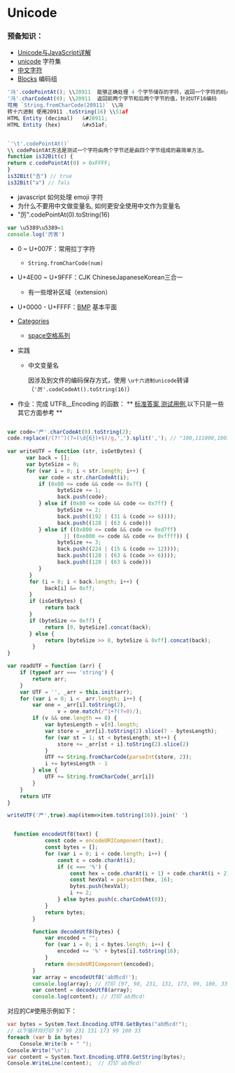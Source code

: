 # Unicode

### 预备知识：
 - [Unicode与JavaScript详解](http://www.ruanyifeng.com/blog/2014/12/unicode.html)
 - [unicode](https://www.fileformat.info/info/unicode/) 字符集
 - [中文字符](https://www.fileformat.info/info/unicode/block/cjk_unified_ideographs/index.htm)
 - [Blocks](https://www.fileformat.info/info/unicode/block/index.htm) 编码组


```javascript
'冯'.codePointAt(); \\20911  能够正确处理 4 个字节储存的字符，返回一个字符的码点,用for...of循环，因为它会正确识别 32 位的 UTF-16 字符
'冯'.charCodeAt(0); \\20911  返回前两个字节和后两个字节的值，针对UTF16编码
可用 `String.fromCharCode(20911)` \\冯 
转十六进制 使用20911 .toString(16) \\51af
HTML Entity (decimal)  	&#20911;
HTML Entity (hex)   	&#x51af;


`'\t'.codePointAt()`
\\ codePointAt方法是测试一个字符由两个字节还是由四个字节组成的最简单方法。
function is32Bit(c) {
return c.codePointAt(0) > 0xFFFF;
}
is32Bit("𠮷") // true
is32Bit("a") // fals

```


* javascript 如何处理 emoji 字符
* 为什么不要用中文做变量名, 如何更安全使用中文作为变量名
* "厉".codePointAt(0).toString(16)

```js
var \u5389\u5389=1
console.log('厉害')
```



  - 0 ~ U+007F：常用拉丁字符
    - `String.fromCharCode(num)`
  - U+4E00 ~ U+9FFF：CJK ChineseJapaneseKorean三合一
    - 有一些增补区域（extension）
  -  U+0000 - U+FFFF：[BMP]([https://zh.wikipedia.org/wiki/Unicode%E5%AD%97%E7%AC%A6%E5%B9%B3%E9%9D%A2%E6%98%A0%E5%B0%84](https://zh.wikipedia.org/wiki/Unicode字符平面映射)) 基本平面

- [Categories](https://www.fileformat.info/info/unicode/category/index.htm)

  - [space空格系列](https://www.fileformat.info/info/unicode/category/Zs/list.htm)

- 实践

  - 中文变量名

    因涉及到文件的编码保存方式，使用 `\u十六进制unicode`转译（`'厉'.codeCodeAt().toString(16)`）



- 作业：完成 UTF8__Encoding 的函数：
   ** [标准答案](utf.js),[测试用例](uft.test.js),以下只是一些其它方面参考 **


```js

var code='严'.charCodeAt(0).toString(2);
code.replace(/(?!^)(?=(\d{6})+$)/g,',').split(','); // "100,111000,100101"
 
var writeUTF = function (str, isGetBytes) {
      var back = [];
      var byteSize = 0;
      for (var i = 0; i < str.length; i++) {
          var code = str.charCodeAt(i);
          if (0x00 <= code && code <= 0x7f) {
                byteSize += 1;
                back.push(code);
          } else if (0x80 <= code && code <= 0x7ff) {
                byteSize += 2;
                back.push((192 | (31 & (code >> 6))));
                back.push((128 | (63 & code)))
          } else if ((0x800 <= code && code <= 0xd7ff) 
                  || (0xe000 <= code && code <= 0xffff)) {
                byteSize += 3;
                back.push((224 | (15 & (code >> 12))));
                back.push((128 | (63 & (code >> 6))));
                back.push((128 | (63 & code)))
          }
       }
       for (i = 0; i < back.length; i++) {
            back[i] &= 0xff;
       }
       if (isGetBytes) {
            return back
       }
       if (byteSize <= 0xff) {
            return [0, byteSize].concat(back);
       } else {
            return [byteSize >> 8, byteSize & 0xff].concat(back);
        }
}

var readUTF = function (arr) {
    if (typeof arr === 'string') {
        return arr;
    }
    var UTF = '', _arr = this.init(arr);
    for (var i = 0; i < _arr.length; i++) {
        var one = _arr[i].toString(2),
                v = one.match(/^1+?(?=0)/);
        if (v && one.length == 8) {
            var bytesLength = v[0].length;
            var store = _arr[i].toString(2).slice(7 - bytesLength);
            for (var st = 1; st < bytesLength; st++) {
                store += _arr[st + i].toString(2).slice(2)
            }
            UTF += String.fromCharCode(parseInt(store, 2));
            i += bytesLength - 1
        } else {
            UTF += String.fromCharCode(_arr[i])
        }
    }
    return UTF
}

writeUTF('严',true).map(item=>item.toString(16)).join(' ')


  function encodeUtf8(text) {
            const code = encodeURIComponent(text);
            const bytes = [];
            for (var i = 0; i < code.length; i++) {
                const c = code.charAt(i);
                if (c === '%') {
                    const hex = code.charAt(i + 1) + code.charAt(i + 2);
                    const hexVal = parseInt(hex, 16);
                    bytes.push(hexVal);
                    i += 2;
                } else bytes.push(c.charCodeAt(0));
            }
            return bytes;
        }

        function decodeUtf8(bytes) {
            var encoded = "";
            for (var i = 0; i < bytes.length; i++) {
                encoded += '%' + bytes[i].toString(16);
            }
            return decodeURIComponent(encoded);
        }
        var array = encodeUtf8('ab热cd!');
        console.log(array); // 打印 [97, 98, 231, 131, 173, 99, 100, 33] 
        var content = decodeUtf8(array);
        console.log(content); // 打印 ab热cd!

```

对应的C#使用示例如下：
```C#
var bytes = System.Text.Encoding.UTF8.GetBytes("ab热cd!");
// 以下循环将打印 97 98 231 131 173 99 100 33
foreach (var b in bytes)
    Console.Write(b + " ");
Console.Write("\n");
var content = System.Text.Encoding.UTF8.GetString(bytes);
Console.WriteLine(content);  // 打印 ab热cd!
````

